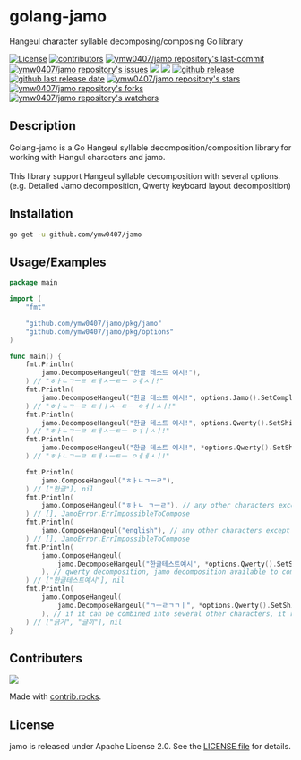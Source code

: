 # golang-jamo

Hangeul character syllable decomposing/composing Go library

<a href="/LICENSE"><img src="https://img.shields.io/github/license/ymw0407/jamo" alt="License" /></a>
<a href="https://github.com/ymw0407/jamo/graphs/contributors" target="_blank"><img src="https://img.shields.io/github/contributors-anon/ymw0407/jamo" alt="contributors" /></a>
<a href="https://github.com/ymw0407/jamo"><img src="https://img.shields.io/github/last-commit/ymw0407/jamo" alt="ymw0407/jamo repository's last-commit" /></a>
<a href="https://github.com/ymw0407/jamo"><img src="https://img.shields.io/github/issues/ymw0407/jamo" alt="ymw0407/jamo repository's issues" /></a>
<a href="https://app.fossa.com/projects/git%2Bgithub.com%2Fymw0407%2Fjamo?ref=badge_shield&issueType=license" alt="FOSSA Status"><img src="https://app.fossa.com/api/projects/git%2Bgithub.com%2Fymw0407%2Fjamo.svg?type=shield&issueType=license"/></a>
<a href="https://codecov.io/gh/ymw0407/jamo" ><img src="https://codecov.io/gh/ymw0407/jamo/graph/badge.svg?token=1PM1ZYQOMA"/></a>
<a href="https://github.com/ymw0407/jamo"><img src="https://img.shields.io/github/v/release/ymw0407/jamo?logo=github" alt="github release" /></a>
<a href="https://github.com/ymw0407/jamo"><img src="https://img.shields.io/github/release-date/ymw0407/jamo?color=blue&logo=github" alt="github last release date" /></a>
<a href="https://github.com/ymw0407/jamo"><img src="https://img.shields.io/github/stars/ymw0407/jamo" alt="ymw0407/jamo repository's stars" /></a>
<a href="https://github.com/ymw0407/jamo"><img src="https://img.shields.io/github/forks/ymw0407/jamo" alt="ymw0407/jamo repository's forks" /></a>
<a href="https://github.com/ymw0407/jamo"><img src="https://img.shields.io/github/watchers/ymw0407/jamo" alt="ymw0407/jamo repository's watchers" /></a>

## Description

Golang-jamo is a Go Hangeul syllable decomposition/composition library for working with Hangul characters and jamo. <br><br>
This library support Hangeul syllable decomposition with several options. (e.g. Detailed Jamo decomposition, Qwerty keyboard layout decomposition) <br>

## Installation

```bash
go get -u github.com/ymw0407/jamo
```

## Usage/Examples

```go
package main

import (
	"fmt"

	"github.com/ymw0407/jamo/pkg/jamo"
	"github.com/ymw0407/jamo/pkg/options"
)

func main() {
	fmt.Println(
		jamo.DecomposeHangeul("한글 테스트 예시!"),
	) // "ㅎㅏㄴㄱㅡㄹ ㅌㅔㅅㅡㅌㅡ ㅇㅖㅅㅣ!"
	fmt.Println(
		jamo.DecomposeHangeul("한글 테스트 예시!", options.Jamo().SetComplexConsonants(true).SetDiphthong(true).SetTenseConsonants(true)),
	) // "ㅎㅏㄴㄱㅡㄹ ㅌㅓㅣㅅㅡㅌㅡ ㅇㅕㅣㅅㅣ!"
	fmt.Println(
		jamo.DecomposeHangeul("한글 테스트 예시!", options.Qwerty().SetShiftOption(options.QwertyShiftOption1)),
	) // "ㅎㅏㄴㄱㅡㄹ ㅌㅔㅅㅡㅌㅡ ㅇㅕㅣㅅㅣ!"
	fmt.Println(
		jamo.DecomposeHangeul("한글 테스트 예시!", *options.Qwerty().SetShiftOption(options.QwertyShiftOption2)),
	) // "ㅎㅏㄴㄱㅡㄹ ㅌㅔㅅㅡㅌㅡ ㅇㅔㅔㅅㅣ!"

	fmt.Println(
		jamo.ComposeHangeul("ㅎㅏㄴㄱㅡㄹ"),
	) // ["한글"], nil
	fmt.Println(
		jamo.ComposeHangeul("ㅎㅏㄴ ㄱㅡㄹ"), // any other characters except hangeul syllable is unavailable
	) // [], JamoError.ErrImpossibleToCompose
	fmt.Println(
		jamo.ComposeHangeul("english"), // any other characters except hangeul syllable is unavailable
	) // [], JamoError.ErrImpossibleToCompose
	fmt.Println(
		jamo.ComposeHangeul(
			jamo.DecomposeHangeul("한글테스트예시", *options.Qwerty().SetShiftOption(options.QwertyShiftOption2)),
		), // qwerty decomposition, jamo decomposition available to compose
	) // ["한글테스트예시"], nil
	fmt.Println(
		jamo.ComposeHangeul(
			jamo.DecomposeHangeul("ㄱㅡㄹㄱㄱㅣ", *options.Qwerty().SetShiftOption(options.QwertyShiftOption2)),
		), // if it can be combined into several other characters, it returns all of them.
	) // ["긁기", "글끼"], nil
}
```

## Contributers

<a href="https://github.com/ymw0407/jamo/graphs/contributors">
  <img src="https://contrib.rocks/image?repo=ymw0407/jamo" />
</a>

Made with [contrib.rocks](https://contrib.rocks).

## License

jamo is released under Apache License 2.0.
See the [LICENSE file]("./LICENSE") for details.
